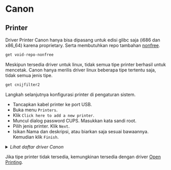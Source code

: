 # Canon

## Printer

Driver Printer Canon hanya bisa dipasang untuk edisi glibc saja (i686 dan x86_64) karena proprietary. Serta membutuhkan repo tambahan [nonfree].

```sh
get void-repo-nonfree
```

Meskipun tersedia driver untuk linux, tidak semua tipe printer berhasil untuk mencetak. Canon hanya merilis driver linux beberapa tipe tertentu saja, tidak semua jenis tipe.

```sh
get cnijfilter2
```

Langkah selanjutnya konfigurasi printer di pengaturan sistem.

* Tancapkan kabel printer ke port USB.
* Buka menu `Printers`.
* Klik `Click here to add a new printer`.
* Muncul dialog password CUPS. Masukkan kata sandi root.
* Pilih jenis printer. Klik `Next`.
* Isikan Nama dan deskripsi, atau biarkan saja sesuai bawaannya. Kemudian klik `Finish`.

<details>
  <summary><i>Lihat daftar driver Canon</i></summary>

    - canone200
    - canone300
    - canone3100
    - canone4200
    - canone460
    - canone470
    - canone480
    - canong3000
    - canong3010
    - canong4000
    - canong4010
    - canonib4000
    - canonib4100
    - canonip110
    - canonmb2000
    - canonmb2100
    - canonmb2300
    - canonmb2700
    - canonmb5000
    - canonmb5100
    - canonmb5300
    - canonmb5400
    - canonmg2900
    - canonmg3000
    - canonmg3600
    - canonmg5600
    - canonmg5700
    - canonmg6600
    - canonmg6800
    - canonmg6900
    - canonmg7500
    - canonmg7700
    - canonmx490
    - canontr4500
    - canontr7500
    - canontr7530
    - canontr8500
    - canontr8530
    - canontr8580
    - canontr9530
    - canonts200
    - canonts300
    - canonts3100
    - canonts5000
    - canonts5100
    - canonts6000
    - canonts6100
    - canonts6130
    - canonts6180
    - canonts6200
    - canonts6230
    - canonts6280
    - canonts8000
    - canonts8100
    - canonts8130
    - canonts8180
    - canonts8200
    - canonts8230
    - canonts8280
    - canonts9000
    - canonts9100
    - canonts9180
    - canonts9500
    - canonts9580
    - canonxk50
    - canonxk70
    - canonxk80

</details>

Jika tipe printer tidak tersedia, kemungkinan tersedia dengan driver [Open Printing].

[Open Printing]:open-printing.md
[nonfree]:../../server.html#repo-tambahan
